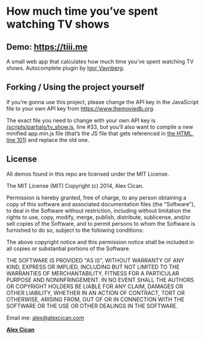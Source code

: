 # How much time you’ve spent watching TV shows

## Demo: <a href="https://tiii.me">https://tiii.me</a>

A small web app that calculates how much time you’ve spent watching TV shows. Autocomplete plugin by [Igor Vaynberg](https://github.com/ivaynberg/select2).

## Forking / Using the project yourself
If you’re gonna use this project, please change the API key in the JavaScript file to your own API key from https://www.themoviedb.org. 

The exact file you need to change with your own API key is [/scripts/partials/tv_show.js](https://github.com/alexcican/tiii.me/blob/gh-pages/scripts/partials/_tv-show.js#L33), line #33, but you’ll also want to compile a new minified app.min.js file (that’s the JS file that gets referenced in [the HTML, line 101](https://github.com/alexcican/tiii.me/blob/gh-pages/index.html#L101)) and replace the old one.

## License
All demos found in this repo are licensed under the MIT License.

The MIT License (MIT)
Copyright (c) 2014, Alex Cican.

Permission is hereby granted, free of charge, to any person obtaining a copy of this software and associated documentation files (the "Software"), to deal in the Software without restriction, including without limitation the rights to use, copy, modify, merge, publish, distribute, sublicense, and/or sell copies of the Software, and to permit persons to whom the Software is furnished to do so, subject to the following conditions:

The above copyright notice and this permission notice shall be included in all copies or substantial portions of the Software.

THE SOFTWARE IS PROVIDED "AS IS", WITHOUT WARRANTY OF ANY KIND, EXPRESS OR IMPLIED, INCLUDING BUT NOT LIMITED TO THE WARRANTIES OF MERCHANTABILITY, FITNESS FOR A PARTICULAR PURPOSE AND NONINFRINGEMENT. IN NO EVENT SHALL THE AUTHORS OR COPYRIGHT HOLDERS BE LIABLE FOR ANY CLAIM, DAMAGES OR OTHER LIABILITY, WHETHER IN AN ACTION OF CONTRACT, TORT OR OTHERWISE, ARISING FROM, OUT OF OR IN CONNECTION WITH THE SOFTWARE OR THE USE OR OTHER DEALINGS IN THE SOFTWARE.

Email me: <a href="mailto:alex@alexcican.com">alex@alexcican.com</a>

**[Alex Cican](http://alexcican.com)**
